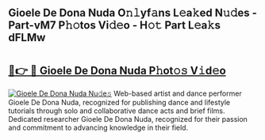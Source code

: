 ## Gioele De Dona Nuda O𝚗𝚕yf𝚊ns L𝚎a𝚔ed N𝚞𝚍es - Part-vM7 P𝚑𝚘tos Vi𝚍𝚎o - H𝚘𝚝 Part L𝚎a𝚔s dFLMw

# <h2><a href="http://kf3ri48.oniu.top/?m=Gioele+De+Dona+Nuda">🔗👉 🔴 Gioele De Dona Nuda P𝚑ot𝚘𝚜 V𝚒d𝚎o</a></h2>

[![Gioele De Dona Nuda Nu𝚍e𝚜](https://i.imgur.com/0qMVB7G.gif)](http://kf3ri48.oniu.top/?m=Gioele+De+Dona+Nuda)
Web-based artist and dance performer Gioele De Dona Nuda, recognized for publishing dance and lifestyle tutorials through solo and collaborative dance acts and brief films. Dedicated researcher Gioele De Dona Nuda, recognized for their passion and commitment to advancing knowledge in their field.  
